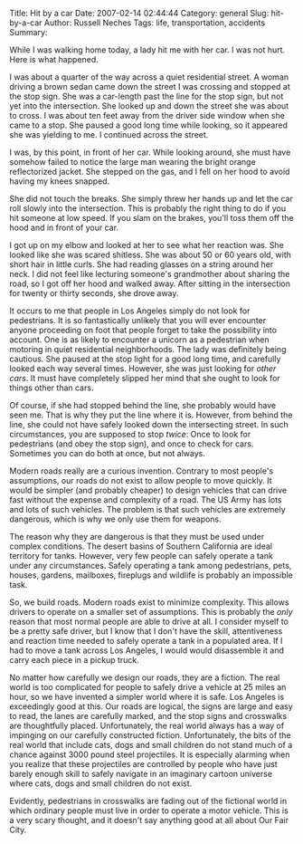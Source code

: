 Title: Hit by a car
Date: 2007-02-14 02:44:44
Category: general
Slug: hit-by-a-car
Author: Russell Neches
Tags: life, transportation, accidents
Summary: 


While I was walking home today, a lady hit me with her car. I was not
hurt. Here is what happened.

I was about a quarter of the way across a quiet residential street. A
woman driving a brown sedan came down the street I was crossing and
stopped at the stop sign. She was a car-length past the line for the
stop sign, but not yet into the intersection. She looked up and down the
street she was about to cross. I was about ten feet away from the driver
side window when she came to a stop. She paused a good long time while
looking, so it appeared she was yielding to me. I continued across the
street.

I was, by this point, in front of her car. While looking around, she
must have somehow failed to notice the large man wearing the bright
orange reflectorized jacket. She stepped on the gas, and I fell on her
hood to avoid having my knees snapped.

She did not touch the breaks. She simply threw her hands up and let the
car roll slowly into the intersection. This is probably the right thing
to do if you hit someone at low speed. If you slam on the brakes, you'll
toss them off the hood and in front of your car.

I got up on my elbow and looked at her to see what her reaction was. She
looked like she was scared shitless. She was about 50 or 60 years old,
with short hair in little curls. She had reading glasses on a string
around her neck. I did not feel like lecturing someone's grandmother
about sharing the road, so I got off her hood and walked away. After
sitting in the intersection for twenty or thirty seconds, she drove
away.

It occurs to me that people in Los Angeles simply do not look for
pedestrians. It is so fantastically unlikely that you will ever
encounter anyone proceeding on foot that people forget to take the
possibility into account. One is as likely to encounter a unicorn as a
pedestrian when motoring in quiet residential neighborhoods. The lady
was definitely being cautious. She paused at the stop light for a good
long time, and carefully looked each way several times. However, she was
just looking for *other cars*. It must have completely slipped her mind
that she ought to look for things other than cars.

Of course, if she had stopped behind the line, she probably would have
seen me. That is why they put the line where it is. However, from behind
the line, she could not have safely looked down the intersecting street.
In such circumstances, you are supposed to stop *twice*: Once to look
for pedestrians (and obey the stop sign), and once to check for cars.
Sometimes you can do both at once, but not always.

Modern roads really are a curious invention. Contrary to most people's
assumptions, our roads do not exist to allow people to move quickly. It
would be simpler (and probably cheaper) to design vehicles that can
drive fast without the expense and complexity of a road. The US Army has
lots and lots of such vehicles. The problem is that such vehicles are
extremely dangerous, which is why we only use them for weapons.

The reason why they are dangerous is that they must be used under
complex conditions. The desert basins of Southern California are ideal
territory for tanks. However, very few people can safely operate a tank
under any circumstances. Safely operating a tank among pedestrians,
pets, houses, gardens, mailboxes, fireplugs and wildlife is probably an
impossible task.

So, we build roads. Modern roads exist to minimize complexity. This
allows drivers to operate on a smaller set of assumptions. This is
probably the *only* reason that most normal people are able to drive at
all. I consider myself to be a pretty safe driver, but I know that I
don't have the skill, attentiveness and reaction time needed to safely
operate a tank in a populated area. If I had to move a tank across Los
Angeles, I would would disassemble it and carry each piece in a pickup
truck.

No matter how carefully we design our roads, they are a fiction. The
real world is too complicated for people to safely drive a vehicle at 25
miles an hour, so we have invented a simpler world where it is safe. Los
Angeles is exceedingly good at this. Our roads are logical, the signs
are large and easy to read, the lanes are carefully marked, and the stop
signs and crosswalks are thoughtfully placed. Unfortunately, the real
world always has a way of impinging on our carefully constructed
fiction. Unfortunately, the bits of the real world that include cats,
dogs and small children do not stand much of a chance against 3000 pound
steel projectiles. It is especially alarming when you realize that these
projectiles are controlled by people who have just barely enough skill
to safely navigate in an imaginary cartoon universe where cats, dogs and
small children do not exist.

Evidently, pedestrians in crosswalks are fading out of the fictional
world in which ordinary people must live in order to operate a motor
vehicle. This is a very scary thought, and it doesn't say anything good
at all about Our Fair City.
